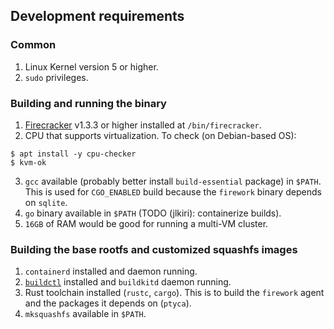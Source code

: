 ## Development requirements

### Common
1. Linux Kernel version 5 or higher.
2. `sudo` privileges.

### Building and running the binary
1. [Firecracker](https://github.com/firecracker-microvm/firecracker) v1.3.3 or higher installed at `/bin/firecracker`.
2. CPU that supports virtualization. To check (on Debian-based OS):

```
$ apt install -y cpu-checker
$ kvm-ok
```

3. `gcc` available (probably better install `build-essential` package) in `$PATH`. This is used for `CGO_ENABLED` build because the `firework` binary depends on `sqlite`.
4. `go` binary available in `$PATH` (TODO (jlkiri): containerize builds).
5. `16GB` of RAM would be good for running a multi-VM cluster.

### Building the base rootfs and customized squashfs images
1. `containerd` installed and daemon running.
2. [`buildctl`](https://github.com/moby/buildkit) installed and `buildkitd` daemon running.
3. Rust toolchain installed (`rustc`, `cargo`). This is to build the `firework` agent and the packages it depends on (`ptyca`).
4. `mksquashfs` available in `$PATH`.